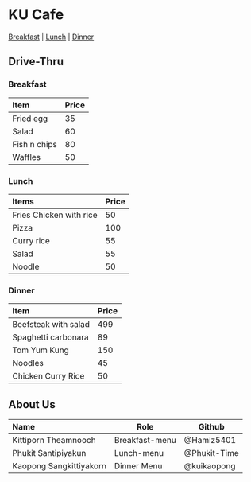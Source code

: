 # KU Cafe

[Breakfast](Menu.md#breakfast) | [Lunch](Menu.md#lunch) | [Dinner](Menu.md#dinner)

## Drive-Thru

### Breakfast

| Item         | Price |
|:-------------|-------|
| Fried egg    | 35    |
| Salad        | 60    |
| Fish n chips | 80    |
| Waffles      | 50    |

### Lunch

| Items                   | Price |
|:------------------------|-------|
| Fries Chicken with rice | 50    |
| Pizza                   | 100   |
| Curry rice              | 55    |
| Salad                   | 55    |
| Noodle                  | 50    |

### Dinner

| Item                      | Price    |
|:--------------------------|----------|
| Beefsteak with salad      | 499      |
| Spaghetti carbonara       | 89       |
| Tom Yum Kung              | 150      |
| Noodles                   | 45       |
| Chicken Curry Rice        | 50       |

## About Us

| Name                   | Role           | Github       |
|:-----------------------|----------------|--------------|
| Kittiporn Theamnooch   | Breakfast-menu | @Hamiz5401   |
| Phukit Santipiyakun    | Lunch-menu     | @Phukit-Time |
| Kaopong Sangkittiyakorn| Dinner Menu    | @kuikaopong  |
